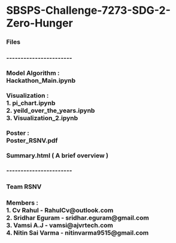 <h1> SBSPS-Challenge-7273-SDG-2-Zero-Hunger </h1>

<h3> Files <h3> 
 ----------------------- <br>
 <br>
 Model Algorithm : <br>
 Hackathon_Main.ipynb <br>
 <br>
 Visualization   : <br>
 1. pi_chart.ipynb <br>
 2. yeild_over_the_years.ipynb <br>
 3. Visualization_2.ipynb <br>
 <br>
 Poster : <br>
 Poster_RSNV.pdf <br>
 <br>
 Summary.html ( A brief overview ) <br>
 <br>
 ----------------------- <br>                     
<h3> Team RSNV <h3>
Members : <br>
1. Cv Rahul        - RahulCv@outlook.com <br>
2. Sridhar Eguram  - sridhar.eguram@gmail.com <br>
3. Vamsi A.J       - vamsi@ajvrtech.com <br>
4. Nitin Sai Varma - nitinvarma9515@gmail.com <br>


